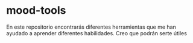 # mood-tools
En este repositorio encontrarás diferentes herramientas que me han ayudado a aprender diferentes habilidades. Creo que podrán serte útiles
